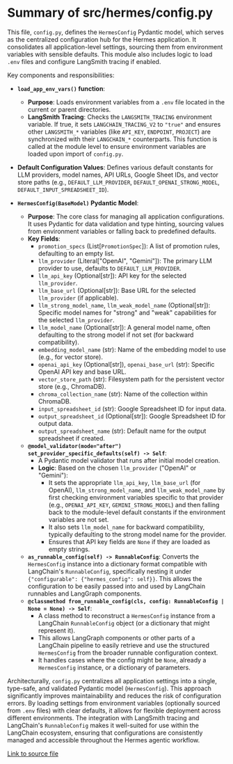 # Summary of src/hermes/config.py

This file, `config.py`, defines the `HermesConfig` Pydantic model, which serves as the centralized configuration hub for the Hermes application. It consolidates all application-level settings, sourcing them from environment variables with sensible defaults. This module also includes logic to load `.env` files and configure LangSmith tracing if enabled.

Key components and responsibilities:
-   **`load_app_env_vars()` function**:
    -   **Purpose**: Loads environment variables from a `.env` file located in the current or parent directories.
    -   **LangSmith Tracing**: Checks the `LANGSMITH_TRACING` environment variable. If true, it sets `LANGCHAIN_TRACING_V2` to `"true"` and ensures other `LANGSMITH_*` variables (like `API_KEY`, `ENDPOINT`, `PROJECT`) are synchronized with their `LANGCHAIN_*` counterparts. This function is called at the module level to ensure environment variables are loaded upon import of `config.py`.

-   **Default Configuration Values**: Defines various default constants for LLM providers, model names, API URLs, Google Sheet IDs, and vector store paths (e.g., `DEFAULT_LLM_PROVIDER`, `DEFAULT_OPENAI_STRONG_MODEL`, `DEFAULT_INPUT_SPREADSHEET_ID`).

-   **`HermesConfig(BaseModel)` Pydantic Model**:
    -   **Purpose**: The core class for managing all application configurations. It uses Pydantic for data validation and type hinting, sourcing values from environment variables or falling back to predefined defaults.
    -   **Key Fields**:
        -   `promotion_specs` (List[`PromotionSpec`]): A list of promotion rules, defaulting to an empty list.
        -   `llm_provider` (Literal["OpenAI", "Gemini"]): The primary LLM provider to use, defaults to `DEFAULT_LLM_PROVIDER`.
        -   `llm_api_key` (Optional[str]): API key for the selected `llm_provider`.
        -   `llm_base_url` (Optional[str]): Base URL for the selected `llm_provider` (if applicable).
        -   `llm_strong_model_name`, `llm_weak_model_name` (Optional[str]): Specific model names for "strong" and "weak" capabilities for the selected `llm_provider`.
        -   `llm_model_name` (Optional[str]): A general model name, often defaulting to the strong model if not set (for backward compatibility).
        -   `embedding_model_name` (str): Name of the embedding model to use (e.g., for vector store).
        -   `openai_api_key` (Optional[str]), `openai_base_url` (str): Specific OpenAI API key and base URL.
        -   `vector_store_path` (str): Filesystem path for the persistent vector store (e.g., ChromaDB).
        -   `chroma_collection_name` (str): Name of the collection within ChromaDB.
        -   `input_spreadsheet_id` (str): Google Spreadsheet ID for input data.
        -   `output_spreadsheet_id` (Optional[str]): Google Spreadsheet ID for output data.
        -   `output_spreadsheet_name` (str): Default name for the output spreadsheet if created.
    -   **`@model_validator(mode="after") set_provider_specific_defaults(self) -> Self`**:
        -   A Pydantic model validator that runs after initial model creation.
        -   **Logic**: Based on the chosen `llm_provider` ("OpenAI" or "Gemini"):
            -   It sets the appropriate `llm_api_key`, `llm_base_url` (for OpenAI), `llm_strong_model_name`, and `llm_weak_model_name` by first checking environment variables specific to that provider (e.g., `OPENAI_API_KEY`, `GEMINI_STRONG_MODEL`) and then falling back to the module-level default constants if the environment variables are not set.
            -   It also sets `llm_model_name` for backward compatibility, typically defaulting to the strong model name for the provider.
            -   Ensures that API key fields are `None` if they are loaded as empty strings.
    -   **`as_runnable_config(self) -> RunnableConfig`**: Converts the `HermesConfig` instance into a dictionary format compatible with LangChain's `RunnableConfig`, specifically nesting it under `{"configurable": {"hermes_config": self}}`. This allows the configuration to be easily passed into and used by LangChain runnables and LangGraph components.
    -   **`@classmethod from_runnable_config(cls, config: RunnableConfig | None = None) -> Self`**: 
        -   A class method to reconstruct a `HermesConfig` instance from a LangChain `RunnableConfig` object (or a dictionary that might represent it).
        -   This allows LangGraph components or other parts of a LangChain pipeline to easily retrieve and use the structured `HermesConfig` from the broader runnable configuration context.
        -   It handles cases where the config might be `None`, already a `HermesConfig` instance, or a dictionary of parameters.

Architecturally, `config.py` centralizes all application settings into a single, type-safe, and validated Pydantic model (`HermesConfig`). This approach significantly improves maintainability and reduces the risk of configuration errors. By loading settings from environment variables (optionally sourced from `.env` files) with clear defaults, it allows for flexible deployment across different environments. The integration with LangSmith tracing and LangChain's `RunnableConfig` makes it well-suited for use within the LangChain ecosystem, ensuring that configurations are consistently managed and accessible throughout the Hermes agentic workflow.

[Link to source file](../../../src/hermes/config.py) 